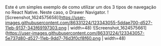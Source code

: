 Este é um simples exemplo de como utilizar um dos 3 tipos de navegação no React Native. Neste caso, o Drawer Navigator.
![Screenshot_1624575658](https://user-images.githubusercontent.com/86331224/123343055-5ddae700-d527-11eb-9137-343f69197303.png | width=48)
![Screenshot_1624575661](https://user-images.githubusercontent.com/86331224/123343057-5e737d80-d527-11eb-9dd7-76d3f0cf8f60.png | width=48)
